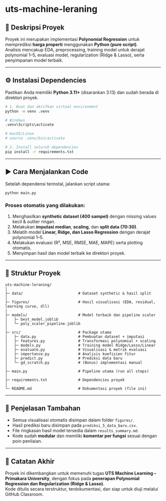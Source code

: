 # uts-machine-leraning

## 📘 Deskripsi Proyek
Proyek ini merupakan implementasi **Polynomial Regression** untuk memprediksi **harga properti** menggunakan **Python (pure script)**.  
Analisis mencakup EDA, preprocessing, training model untuk derajat polynomial 1–5, evaluasi model, regularization (Ridge & Lasso), serta penyimpanan model terbaik.

---

## ⚙️ Instalasi Dependencies
Pastikan Anda memiliki **Python 3.11+** (disarankan 3.13) dan sudah berada di direktori proyek.

```bash
# 1. Buat dan aktifkan virtual environment
python -m venv .venv

# Windows
.venv\Scripts\activate

# macOS/Linux
# source .venv/bin/activate

# 2. Install seluruh dependencies
pip install -r requirements.txt
```

---

## ▶️ Cara Menjalankan Code
Setelah dependensi terinstal, jalankan script utama:

```bash
python main.py
```

### Proses otomatis yang dilakukan:
1. Menghasilkan **synthetic dataset (400 sampel)** dengan missing values kecil & outlier ringan.  
2. Melakukan **imputasi median**, **scaling**, dan **split data (70:30)**.  
3. Melatih model **Linear, Ridge, dan Lasso Regression** dengan derajat polynomial 1–5.  
4. Melakukan evaluasi (R², MSE, RMSE, MAE, MAPE) serta plotting otomatis.  
5. Menyimpan hasil dan model terbaik ke direktori proyek.

---

## 📁 Struktur Proyek
```
uts-machine-leraning/
│
├─ data/                         # Dataset synthetic & hasil split
│
├─ figures/                      # Hasil visualisasi (EDA, residual, learning curve, dll)
│
├─ models/                       # Model terbaik dan pipeline scaler
│   ├─ best_model.joblib
│   └─ poly_scaler_pipeline.joblib
│
├─ src/                          # Package utama
│   ├─ data.py                   # Pembuatan dataset + imputasi
│   ├─ features.py               # Transformasi polynomial + scaling
│   ├─ models.py                 # Training model Ridge/Lasso/Linear
│   ├─ evaluate.py               # Visualisasi & metrik evaluasi
│   ├─ importance.py             # Analisis koefisien fitur
│   ├─ predict.py                # Prediksi data baru
│   └─ gd_scratch.py             # (Bonus) implementasi manual
│
├─ main.py                       # Pipeline utama (run all steps)
│
├─ requirements.txt              # Dependencies proyek
│
└─ README.md                     # Dokumentasi proyek (file ini)
```

---

## 🧩 Penjelasan Tambahan
- Semua visualisasi otomatis disimpan dalam folder `figures/`.  
- Hasil prediksi baru disimpan pada `prediksi_5_data_baru.csv`.  
- File ringkasan hasil model tersedia dalam `results_summary.md`.  
- Kode sudah **modular** dan memiliki **komentar per fungsi** sesuai dengan poin penilaian.

---

## 🏁 Catatan Akhir
Proyek ini dikembangkan untuk memenuhi tugas **UTS Machine Learning – Primakara University**, dengan fokus pada **penerapan Polynomial Regression dan Regularization (Ridge & Lasso)**.  
Kode ditulis secara terstruktur, terdokumentasi, dan siap untuk diuji melalui GitHub Classroom.
#
